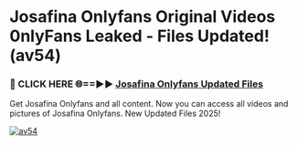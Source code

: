 # Josafina Onlyfans Original Videos 0nlyFans Leaked - Files Updated! (av54)

<h3>🔴 CLICK HERE 🌐==►► <a href="https://tinyurl.com/ehrbuxhb" rel="nofollow">Josafina Onlyfans Updated Files</a></h3>

Get Josafina Onlyfans and all content. Now you can access all videos and pictures of Josafina Onlyfans. New Updated Files 2025!

[![av54](https://i.imgur.com/lVYEuWS.gif)](https://tinyurl.com/ehrbuxhb)
